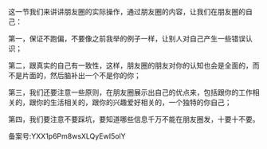 这一节我们来讲讲朋友圈的实际操作，通过朋友圈的内容，让我们在朋友圈的自己：

第一，保证不跑偏，不要像之前我举的例子一样，让别人对自己产生一些错误认识；

第二，跟真实的自己有一致性，这样，朋友圈的朋友对你的认知也会是全面的，而不是片面的，然后脑补出一个不是你的你；

第三，我们还要注意一些原则，在朋友圈展示出自己的优点来，包括跟你的工作相关的，跟你的生活相关的，跟你的兴趣爱好相关的，一个独特的你自己；

第四，我们要注意不要踩坑，要知道哪些信息千万不能在朋友圈发，十要十不要。

备案号:YXX1p6Pm8wsXLQyEwI5olY